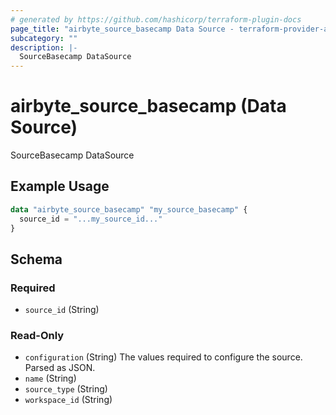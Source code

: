 ```yaml
---
# generated by https://github.com/hashicorp/terraform-plugin-docs
page_title: "airbyte_source_basecamp Data Source - terraform-provider-airbyte"
subcategory: ""
description: |-
  SourceBasecamp DataSource
---
```


# airbyte_source_basecamp (Data Source)

SourceBasecamp DataSource

## Example Usage

```terraform
data "airbyte_source_basecamp" "my_source_basecamp" {
  source_id = "...my_source_id..."
}
```

<!-- schema generated by tfplugindocs -->
## Schema

### Required

- `source_id` (String)

### Read-Only

- `configuration` (String) The values required to configure the source. Parsed as JSON.
- `name` (String)
- `source_type` (String)
- `workspace_id` (String)


